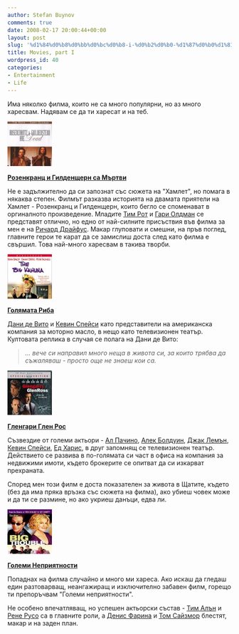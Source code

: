 ```yaml
---
author: Stefan Buynov
comments: true
date: 2008-02-17 20:00:44+00:00
layout: post
slug: '%d1%84%d0%b8%d0%bb%d0%bc%d0%b8-i-%d0%b2%d0%b0-%d1%87%d0%b0%d1%81%d1%82'
title: Movies, part I
wordpress_id: 40
categories:
- Entertainment
- Life
---
```


Има няколко филма, които не са много популярни, но аз много харесвам. Надявам се да ти харесат и на теб.
	
[![Rozencrantz and Guildenstern](/images/2008/02/rozencrantz_and_guildenstern.jpg)](http://imdb.com/title/tt0100519/)

[**Розенкранц и Гилденщерн са Мъртви**](http://imdb.com/title/tt0100519/)

Не е задължително да си запознат със сюжета на "Хамлет", но помага в някаква степен. Филмът разказва историята на двамата приятели на Хамлет - Розенкранц и Гилденщерн, които бегло се споменават в оргиналното произведение. Младите [Тим Рот](http://imdb.com/name/nm0000619/) и [Гари Олдман](http://imdb.com/name/nm0000198/) се представят отлично, но едно от най-силните присъствия във филма за мен е на [Ричард Драйфус](http://imdb.com/name/nm0000377/). Макар глуповати и смешни, на пръв поглед, главните герои те карат да се замислиш доста след като филма е свършил. Това най-много харесвам в такива творби.
	
[![Big Kahuna](/images/2008/02/big_kahuna.jpg)](http://imdb.com/title/tt0189584/)

[**Голямата Риба**](http://imdb.com/title/tt0189584/)

[Дани де Вито](http://imdb.com/name/nm0000362/) и [Кевин Спейси](http://imdb.com/name/nm0000228/) като представители на американска компания за моторно масло, в нещо като телевизионен театър. Култовата реплика в случая се полага на Дани де Вито:

> _... вече си направил много неща в живота си, за които трябва да съжаляваш - просто още не знаеш кои са._

[![Glengarry Glen Ross](/images/2008/02/glengarry_glen_ross.jpg)](http://imdb.com/title/tt0104348/)

[**Гленгари Глен Рос**](http://imdb.com/title/tt0104348/)

Съзвездие от големи актьори - [Ал Пачино](http://imdb.com/name/nm0000199/), [Алек Болдуин](http://imdb.com/name/nm0000285/), [Джак Лемън](http://imdb.com/name/nm0000493/), [Кевин Спейси](http://imdb.com/name/nm0000228/), [Ед Харис](http://imdb.com/name/nm0000438/), в друг запомнящ се телевизионен театър. Действието се развива в по-голямата си част в офиса на компания за недвижими имоти, където брокерите се опитват да си изкарват прехраната.

Според мен този филм е доста показателен за живота в Щатите, където (без да има пряка връзка със сюжета на филма), ако убиеш човек може и да ти се размине, но ако укриеш данъци, едва ли.
	
[![Big Trouble](/images/2008/02/big_trouble.jpg)](http://imdb.com/title/tt0246464/)
  
[**Големи Неприятности**](http://imdb.com/title/tt0246464/)

Попаднах на филма случайно и много ми хареса. Ако искаш да гледаш един разтоварващ, неангажиращ и изключително забавен филм, горещо ти препоръчвам "Големи неприятности".

Не особено впечатляващ, но успешен актьорски състав - [Тим Алън](http://imdb.com/name/nm0000741/) и [Рене Русо](http://imdb.com/name/nm0000623/) са в главните роли, а [Денис Фарина](http://imdb.com/name/nm0001199/) и [Том Сайзмор](http://imdb.com/name/nm0001744/) блестят, макар и на заден план.

